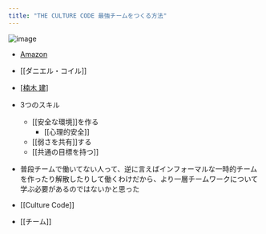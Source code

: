 ```yaml
---
title: "THE CULTURE CODE 最強チームをつくる方法"
---
```


![image](https://images-fe.ssl-images-amazon.com/images/I/517hKYzMgpL.jpg)
- [Amazon](https://amzn.to/2ELLZBY)
- [[ダニエル・コイル]]
- [[楠木 建]]([[ストーリーとしての競争戦略]]の著者)

- 3つのスキル
    - [[安全な環境]]を作る
        - [[心理的安全]]
    - [[弱さを共有]]する
    - [[共通の目標を持つ]]

- 普段チームで働いてない人って、逆に言えばインフォーマルな一時的チームを作ったり解散したりして働くわけだから、より一層チームワークについて学ぶ必要があるのではないかと思った

- [[Culture Code]]
- [[チーム]]
